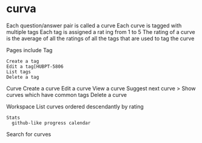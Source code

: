 # curva

Each question/answer pair is called a curve
Each curve is tagged with multiple tags
Each tag is assigned a rat
ing from 1 to 5
The rating of a curve is the average of all the ratings of all the tags that are used to tag the curve

Pages include
  Tag

    Create a tag
    Edit a tag[HUBPT-5806
    List tags
    Delete a tag

  Curve
    Create a curve
    Edit a curve
    View a curve
      Suggest next curve > Show curves which have common tags
    Delete a curve

  Workspace
    List curves ordered descendantly by rating

    Stats
      github-like progress calendar

  Search for curves
